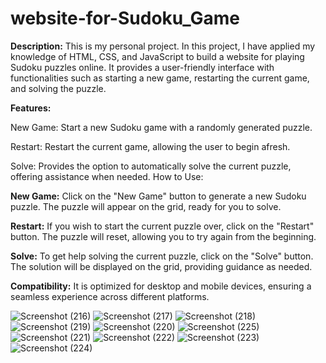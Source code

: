 # website-for-Sudoku_Game

**Description:**
This is my personal project. In this project, I have applied my knowledge of HTML, CSS, and JavaScript to build a website for playing Sudoku puzzles online. It provides a user-friendly interface with functionalities such as starting a new game, restarting the current game, and solving the puzzle.

**Features:**

New Game: Start a new Sudoku game with a randomly generated puzzle.                    

Restart: Restart the current game, allowing the user to begin afresh.                    

Solve: Provides the option to automatically solve the current puzzle, offering assistance when needed.
How to Use:

**New Game:**
Click on the "New Game" button to generate a new Sudoku puzzle.
The puzzle will appear on the grid, ready for you to solve.

**Restart:**
If you wish to start the current puzzle over, click on the "Restart" button.
The puzzle will reset, allowing you to try again from the beginning.

**Solve:**
To get help solving the current puzzle, click on the "Solve" button.
The solution will be displayed on the grid, providing guidance as needed.


**Compatibility:**
 It is optimized for desktop and mobile devices, ensuring a seamless experience across different platforms.
 
![Screenshot (216)](https://github.com/dineshkr01/website-for-Sudoku-Game/assets/168981625/a16c2422-3afd-420d-b1d9-6910c3363424)
![Screenshot (217)](https://github.com/dineshkr01/website-for-Sudoku-Game/assets/168981625/211d1a5c-e8e9-4676-9454-13cd6dbb1762)
![Screenshot (218)](https://github.com/dineshkr01/website-for-Sudoku-Game/assets/168981625/ab8bc5b0-7f73-4b8f-917c-94082a0bd427)
![Screenshot (219)](https://github.com/dineshkr01/website-for-Sudoku-Game/assets/168981625/54902c3b-12f6-4a06-ba94-d7b2438c82f2)
![Screenshot (220)](https://github.com/dineshkr01/website-for-Sudoku-Game/assets/168981625/96ed795d-c6fb-461d-a727-1b5da287827e)
![Screenshot (225)](https://github.com/dineshkr01/website-for-Sudoku-Game/assets/168981625/b0a211c7-0777-4906-a7d5-9050f2c54d2a)
![Screenshot (221)](https://github.com/dineshkr01/website-for-Sudoku-Game/assets/168981625/ca1b17c3-22bf-407d-9487-7502ae1d3076)
![Screenshot (222)](https://github.com/dineshkr01/website-for-Sudoku-Game/assets/168981625/643b609c-85cc-49b3-96d0-acbb9c79de65)
![Screenshot (223)](https://github.com/dineshkr01/website-for-Sudoku-Game/assets/168981625/d55b7c87-82fb-4fe9-a7c2-f7d2dd9ae678)
![Screenshot (224)](https://github.com/dineshkr01/website-for-Sudoku-Game/assets/168981625/efe73092-62fd-4f39-86da-38cd1ad32824)
